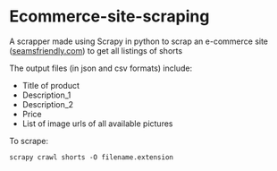 # Ecommerce-site-scraping
A scrapper made using Scrapy in python to scrap an e-commerce site ([seamsfriendly.com](https://in.seamsfriendly.com/)) to get all listings of shorts

The output files (in json and csv formats) include:
- Title of product
- Description_1
- Description_2
- Price
- List of image urls of all available pictures

To scrape:
```
scrapy crawl shorts -O filename.extension
```
